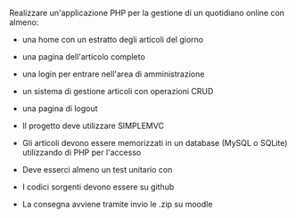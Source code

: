 Realizzare un'applicazione PHP per la gestione di un quotidiano online con almeno:
- una home con un estratto degli articoli del giorno
- una pagina dell'articolo completo
- una login per entrare nell'area di amministrazione
- un sistema di gestione articoli con operazioni CRUD
- una pagina di logout

- Il progetto deve utilizzare SIMPLEMVC
- Gli articoli devono essere memorizzati in un database (MySQL o SQLite) utilizzando di PHP per l'accesso
- Deve esserci almeno un test unitario con
- I codici sorgenti devono essere su github
- La consegna avviene tramite invio le .zip su moodle
